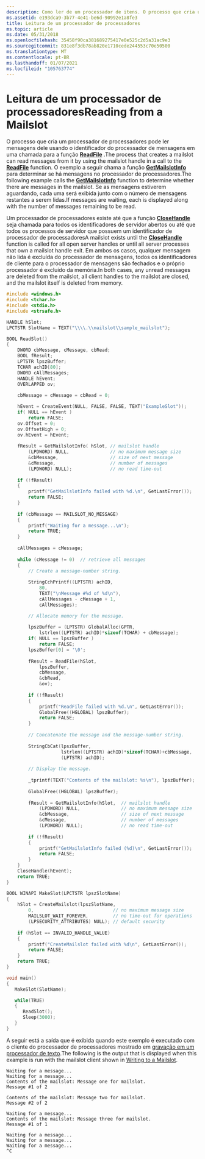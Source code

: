 ```yaml
---
description: Como ler de um processador de itens. O processo que cria um processador de processadores pode ler mensagens dele usando o identificador do processador de mensagens em uma chamada para a função ReadFile.
ms.assetid: e193dca9-3b77-4e41-be6d-90992e1a8fe3
title: Leitura de um processador de processadores
ms.topic: article
ms.date: 05/31/2018
ms.openlocfilehash: 35458f90ca381689275417e0e525c2d5a31ac9e3
ms.sourcegitcommit: 831e8f3db78ab820e1710cede244553c70e50500
ms.translationtype: MT
ms.contentlocale: pt-BR
ms.lasthandoff: 01/07/2021
ms.locfileid: "105763774"
---
```

# <a name="reading-from-a-mailslot"></a><span data-ttu-id="53a4a-104">Leitura de um processador de processadores</span><span class="sxs-lookup"><span data-stu-id="53a4a-104">Reading from a Mailslot</span></span>

<span data-ttu-id="53a4a-105">O processo que cria um processador de processadores pode ler mensagens dele usando o identificador do processador de mensagens em uma chamada para a função [**ReadFile**](/windows/desktop/api/fileapi/nf-fileapi-readfile) .</span><span class="sxs-lookup"><span data-stu-id="53a4a-105">The process that creates a mailslot can read messages from it by using the mailslot handle in a call to the [**ReadFile**](/windows/desktop/api/fileapi/nf-fileapi-readfile) function.</span></span> <span data-ttu-id="53a4a-106">O exemplo a seguir chama a função [**GetMailslotInfo**](/windows/desktop/api/Winbase/nf-winbase-getmailslotinfo) para determinar se há mensagens no processador de processadores.</span><span class="sxs-lookup"><span data-stu-id="53a4a-106">The following example calls the [**GetMailslotInfo**](/windows/desktop/api/Winbase/nf-winbase-getmailslotinfo) function to determine whether there are messages in the mailslot.</span></span> <span data-ttu-id="53a4a-107">Se as mensagens estiverem aguardando, cada uma será exibida junto com o número de mensagens restantes a serem lidas.</span><span class="sxs-lookup"><span data-stu-id="53a4a-107">If messages are waiting, each is displayed along with the number of messages remaining to be read.</span></span>

<span data-ttu-id="53a4a-108">Um processador de processadores existe até que a função [**CloseHandle**](/windows/desktop/api/handleapi/nf-handleapi-closehandle) seja chamada para todos os identificadores de servidor abertos ou até que todos os processos de servidor que possuem um identificador de processador de processadores</span><span class="sxs-lookup"><span data-stu-id="53a4a-108">A mailslot exists until the [**CloseHandle**](/windows/desktop/api/handleapi/nf-handleapi-closehandle) function is called for all open server handles or until all server processes that own a mailslot handle exit.</span></span> <span data-ttu-id="53a4a-109">Em ambos os casos, qualquer mensagem não lida é excluída do processador de mensagens, todos os identificadores de cliente para o processador de mensagens são fechados e o próprio processador é excluído da memória.</span><span class="sxs-lookup"><span data-stu-id="53a4a-109">In both cases, any unread messages are deleted from the mailslot, all client handles to the mailslot are closed, and the mailslot itself is deleted from memory.</span></span>


```C++
#include <windows.h>
#include <tchar.h>
#include <stdio.h>
#include <strsafe.h>

HANDLE hSlot;
LPCTSTR SlotName = TEXT("\\\\.\\mailslot\\sample_mailslot");

BOOL ReadSlot() 
{ 
    DWORD cbMessage, cMessage, cbRead; 
    BOOL fResult; 
    LPTSTR lpszBuffer; 
    TCHAR achID[80]; 
    DWORD cAllMessages; 
    HANDLE hEvent;
    OVERLAPPED ov;
 
    cbMessage = cMessage = cbRead = 0; 

    hEvent = CreateEvent(NULL, FALSE, FALSE, TEXT("ExampleSlot"));
    if( NULL == hEvent )
        return FALSE;
    ov.Offset = 0;
    ov.OffsetHigh = 0;
    ov.hEvent = hEvent;
 
    fResult = GetMailslotInfo( hSlot, // mailslot handle 
        (LPDWORD) NULL,               // no maximum message size 
        &cbMessage,                   // size of next message 
        &cMessage,                    // number of messages 
        (LPDWORD) NULL);              // no read time-out 
 
    if (!fResult) 
    { 
        printf("GetMailslotInfo failed with %d.\n", GetLastError()); 
        return FALSE; 
    } 
 
    if (cbMessage == MAILSLOT_NO_MESSAGE) 
    { 
        printf("Waiting for a message...\n"); 
        return TRUE; 
    } 
 
    cAllMessages = cMessage; 
 
    while (cMessage != 0)  // retrieve all messages
    { 
        // Create a message-number string. 
 
        StringCchPrintf((LPTSTR) achID, 
            80,
            TEXT("\nMessage #%d of %d\n"), 
            cAllMessages - cMessage + 1, 
            cAllMessages); 

        // Allocate memory for the message. 
 
        lpszBuffer = (LPTSTR) GlobalAlloc(GPTR, 
            lstrlen((LPTSTR) achID)*sizeof(TCHAR) + cbMessage); 
        if( NULL == lpszBuffer )
            return FALSE;
        lpszBuffer[0] = '\0'; 
 
        fResult = ReadFile(hSlot, 
            lpszBuffer, 
            cbMessage, 
            &cbRead, 
            &ov); 
 
        if (!fResult) 
        { 
            printf("ReadFile failed with %d.\n", GetLastError()); 
            GlobalFree((HGLOBAL) lpszBuffer); 
            return FALSE; 
        } 
 
        // Concatenate the message and the message-number string. 
 
        StringCbCat(lpszBuffer, 
                    lstrlen((LPTSTR) achID)*sizeof(TCHAR)+cbMessage, 
                    (LPTSTR) achID); 
 
        // Display the message. 
 
        _tprintf(TEXT("Contents of the mailslot: %s\n"), lpszBuffer); 
 
        GlobalFree((HGLOBAL) lpszBuffer); 
 
        fResult = GetMailslotInfo(hSlot,  // mailslot handle 
            (LPDWORD) NULL,               // no maximum message size 
            &cbMessage,                   // size of next message 
            &cMessage,                    // number of messages 
            (LPDWORD) NULL);              // no read time-out 
 
        if (!fResult) 
        { 
            printf("GetMailslotInfo failed (%d)\n", GetLastError());
            return FALSE; 
        } 
    } 
    CloseHandle(hEvent);
    return TRUE; 
}

BOOL WINAPI MakeSlot(LPCTSTR lpszSlotName) 
{ 
    hSlot = CreateMailslot(lpszSlotName, 
        0,                             // no maximum message size 
        MAILSLOT_WAIT_FOREVER,         // no time-out for operations 
        (LPSECURITY_ATTRIBUTES) NULL); // default security
 
    if (hSlot == INVALID_HANDLE_VALUE) 
    { 
        printf("CreateMailslot failed with %d\n", GetLastError());
        return FALSE; 
    } 
    return TRUE; 
}

void main()
{
   MakeSlot(SlotName);

   while(TRUE)
   {
      ReadSlot();
      Sleep(3000);
   }
}
```



<span data-ttu-id="53a4a-110">A seguir está a saída que é exibida quando este exemplo é executado com o cliente do processador de processadores mostrado em [gravação em um processador de texto](writing-to-a-mailslot.md).</span><span class="sxs-lookup"><span data-stu-id="53a4a-110">The following is the output that is displayed when this example is run with the mailslot client shown in [Writing to a Mailslot](writing-to-a-mailslot.md).</span></span>

``` syntax
Waiting for a message...
Waiting for a message...
Contents of the mailslot: Message one for mailslot.
Message #1 of 2

Contents of the mailslot: Message two for mailslot.
Message #2 of 2

Waiting for a message...
Contents of the mailslot: Message three for mailslot.
Message #1 of 1

Waiting for a message...
Waiting for a message...
Waiting for a message...
^C
```

 

 
